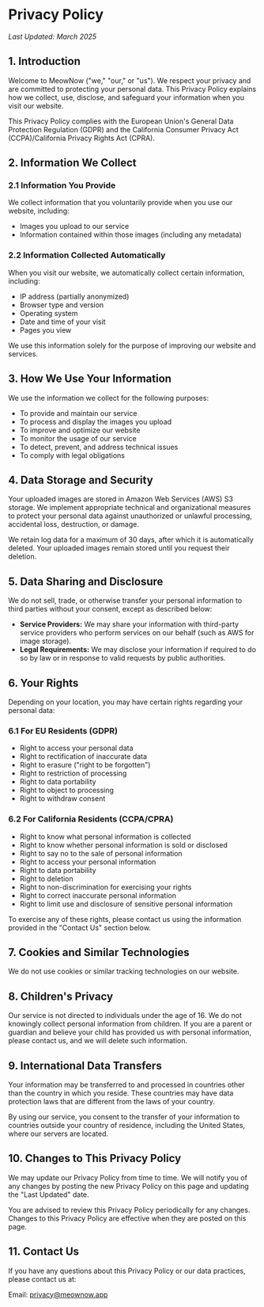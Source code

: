 # Privacy Policy

*Last Updated: March 2025*

## 1. Introduction

Welcome to MeowNow ("we," "our," or "us"). We respect your privacy and are committed to protecting your personal data. This Privacy Policy explains how we collect, use, disclose, and safeguard your information when you visit our website.

This Privacy Policy complies with the European Union's General Data Protection Regulation (GDPR) and the California Consumer Privacy Act (CCPA)/California Privacy Rights Act (CPRA).

## 2. Information We Collect

### 2.1 Information You Provide

We collect information that you voluntarily provide when you use our website, including:

- Images you upload to our service
- Information contained within those images (including any metadata)

### 2.2 Information Collected Automatically

When you visit our website, we automatically collect certain information, including:
- IP address (partially anonymized)
- Browser type and version
- Operating system
- Date and time of your visit
- Pages you view

We use this information solely for the purpose of improving our website and services.

## 3. How We Use Your Information

We use the information we collect for the following purposes:
- To provide and maintain our service
- To process and display the images you upload
- To improve and optimize our website
- To monitor the usage of our service
- To detect, prevent, and address technical issues
- To comply with legal obligations

## 4. Data Storage and Security

Your uploaded images are stored in Amazon Web Services (AWS) S3 storage. We implement appropriate technical and organizational measures to protect your personal data against unauthorized or unlawful processing, accidental loss, destruction, or damage.

We retain log data for a maximum of 30 days, after which it is automatically deleted. Your uploaded images remain stored until you request their deletion.

## 5. Data Sharing and Disclosure

We do not sell, trade, or otherwise transfer your personal information to third parties without your consent, except as described below:

- **Service Providers:** We may share your information with third-party service providers who perform services on our behalf (such as AWS for image storage).
- **Legal Requirements:** We may disclose your information if required to do so by law or in response to valid requests by public authorities.

## 6. Your Rights

Depending on your location, you may have certain rights regarding your personal data:

### 6.1 For EU Residents (GDPR)
- Right to access your personal data
- Right to rectification of inaccurate data
- Right to erasure ("right to be forgotten")
- Right to restriction of processing
- Right to data portability
- Right to object to processing
- Right to withdraw consent

### 6.2 For California Residents (CCPA/CPRA)
- Right to know what personal information is collected
- Right to know whether personal information is sold or disclosed
- Right to say no to the sale of personal information
- Right to access your personal information
- Right to data portability
- Right to deletion
- Right to non-discrimination for exercising your rights
- Right to correct inaccurate personal information
- Right to limit use and disclosure of sensitive personal information

To exercise any of these rights, please contact us using the information provided in the "Contact Us" section below.

## 7. Cookies and Similar Technologies

We do not use cookies or similar tracking technologies on our website.

## 8. Children's Privacy

Our service is not directed to individuals under the age of 16. We do not knowingly collect personal information from children. If you are a parent or guardian and believe your child has provided us with personal information, please contact us, and we will delete such information.

## 9. International Data Transfers

Your information may be transferred to and processed in countries other than the country in which you reside. These countries may have data protection laws that are different from the laws of your country.

By using our service, you consent to the transfer of your information to countries outside your country of residence, including the United States, where our servers are located.

## 10. Changes to This Privacy Policy

We may update our Privacy Policy from time to time. We will notify you of any changes by posting the new Privacy Policy on this page and updating the "Last Updated" date.

You are advised to review this Privacy Policy periodically for any changes. Changes to this Privacy Policy are effective when they are posted on this page.

## 11. Contact Us

If you have any questions about this Privacy Policy or our data practices, please contact us at:

Email: privacy@meownow.app 